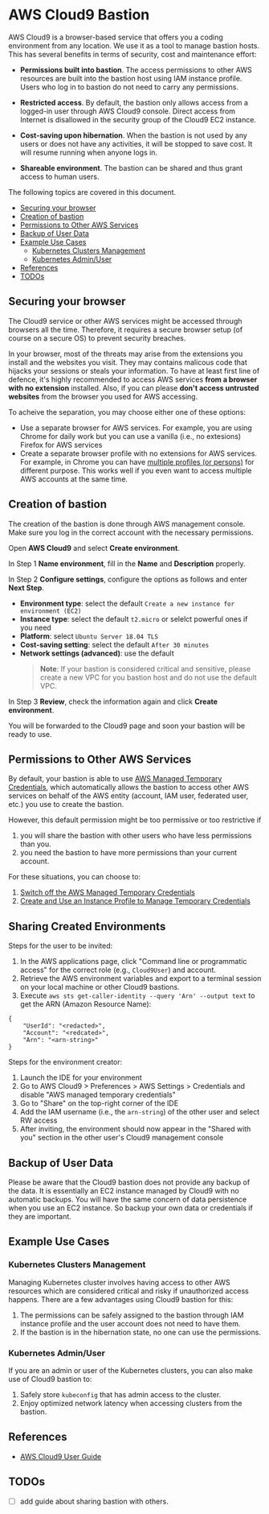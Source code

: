 # AWS Cloud9 Bastion

AWS Cloud9 is a browser-based service that offers you a coding environment from any location. We use it as a tool to manage bastion hosts. This has several benefits in terms of security, cost and maintenance effort:

- **Permissions built into bastion**. The access permissions to other AWS resources are built into the bastion host using IAM instance profile. Users who log in to bastion do not need to carry any permissions.

- **Restricted access**. By default, the bastion only allows access from a logged-in user through AWS Cloud9 console. Direct access from Internet is disallowed in the security group of the Cloud9 EC2 instance.

- **Cost-saving upon hibernation**. When the bastion is not used by any users or does not have any activities, it will be stopped to save cost. It will resume running when anyone logs in.

- **Shareable environment**. The bastion can be shared and thus grant access to human users.

The following topics are covered in this document.

- [Securing your browser](#securing-your-browser)
- [Creation of bastion](#creation-of-bastion)
- [Permissions to Other AWS Services](#permissions-to-other-aws-services)
- [Backup of User Data](#backup-of-user-data)
- [Example Use Cases](#example-use-cases)
  - [Kubernetes Clusters Management](#kubernetes-clusters-management)
  - [Kubernetes Admin/User](#kubernetes-adminuser)
- [References](#references)
- [TODOs](#todos)

## Securing your browser

The Cloud9 service or other AWS services might be accessed through browsers all the time. Therefore, it requires a secure browser setup (of course on a secure OS) to prevent security breaches.

In your browser, most of the threats may arise from the extensions you install and the websites you visit. They may contains malicous code that hijacks your sessions or steals your information. To have at least first line of defence, it's highly recommended to access AWS services **from a browser with no extension** installed. Also, if you can please **don't access untrusted websites** from the browser you used for AWS accessing.

To acheive the separation, you may choose either one of these options:

- Use a separate browser for AWS services. For example, you are using Chrome for daily work but you can use a vanilla (i.e., no extesions) Firefox for AWS services
- Create a separate browser profile with no extensions for AWS services. For example, in Chrome you can have [multiple profiles  (or persons)](https://support.google.com/chrome/answer/2364824?co=GENIE.Platform%3DDesktop&hl=en) for different purpose. This works well if you even want to access multiple AWS accounts at the same time.

## Creation of bastion

The creation of the bastion is done through AWS management console. Make sure you log in the correct account with the necessary permissions.

Open **AWS Cloud9** and select **Create environment**.

In Step 1 **Name environment**, fill in the **Name** and **Description** properly.

In Step 2 **Configure settings**, configure the options as follows and enter **Next Step**.

- **Environment type**: select the default `Create a new instance for environment (EC2)`
- **Instance type**: select the default `t2.micro` or selelct powerful ones if you need
- **Platform**: select `Ubuntu Server 18.04 TLS`
- **Cost-saving setting**: select the default `After 30 minutes`
- **Network settings (advanced)**: use the default
  > **Note**: If your bastion is considered critical and sensitive, please create a new VPC for you bastion host and do not use the default VPC.

In Step 3 **Review**, check the information again and click **Create environment**.

You will be forwarded to the Cloud9 page and soon your bastion will be ready to use.

## Permissions to Other AWS Services

By default, your bastion is able to use [AWS Managed Temporary Credentials](https://docs.aws.amazon.com/cloud9/latest/user-guide/auth-and-access-control.html#auth-and-access-control-temporary-managed-credentials-supported), which automatically allows the bastion to access other AWS services on behalf of the AWS entity (account, IAM user, federated user, etc.) you use to create the bastion.

However, this default permission might be too permissive or too restrictive if

1. you will share the bastion with other users who have less permissions than you.
2. you need the bastion to have more permissions than your current account.

For these situations, you can choose to:

1. [Switch off the AWS Managed Temporary Credentials](https://docs.aws.amazon.com/cloud9/latest/user-guide/auth-and-access-control.html#auth-and-access-control-temporary-managed-credentials-supported)
2. [Create and Use an Instance Profile to Manage Temporary Credentials](https://docs.aws.amazon.com/cloud9/latest/user-guide/credentials.html#credentials-temporary)

## Sharing Created Environments

Steps for the user to be invited:

1. In the AWS applications page, click "Command line or programmatic access" for the correct role (e.g., `Cloud9User`) and account.
2. Retrieve the AWS environment variables and export to a terminal session on your local machine or other Cloud9 bastions.
3. Execute `aws sts get-caller-identity --query 'Arn' --output text` to get the ARN (Amazon Resource Name):

```Shell
{
    "UserId": "<redacted>",
    "Account": "<redcated>",
    "Arn": "<arn-string>"
}
```

Steps for the environment creator:

1. Launch the IDE for your environment
2. Go to AWS Cloud9 > Preferences > AWS Settings > Credentials and disable "AWS managed temporary credentials"
3. Go to "Share" on the top-right corner of the IDE
4. Add the IAM username (i.e., the `arn-string`) of the other user and select RW access
5. After inviting, the environment should now appear in the "Shared with you" section in the other user's Cloud9 management console

## Backup of User Data

Please be aware that the Cloud9 bastion does not provide any backup of the data. It is essentially an EC2 instance managed by Cloud9 with no automatic backups. You will have the same concern of data persistence when you use an EC2 instance. So backup your own data or credentials if they are important.

## Example Use Cases

### Kubernetes Clusters Management

Managing Kubernetes cluster involves having access to other AWS resources which are considered critical and risky if unauthorized access happens. There are a few advantages using Cloud9 bastion for this:

1. The permissions can be safely assigned to the bastion through IAM instance profile and the user account does not need to have them.
2. If the bastion is in the hibernation state, no one can use the permissions.

### Kubernetes Admin/User

If you are an admin or user of the Kubernetes clusters, you can also make use of Cloud9 bastion to:

1. Safely store `kubeconfig` that has admin access to the cluster.
2. Enjoy optimized network latency when accessing clusters from the bastion.

## References

- [AWS Cloud9 User Guide](https://docs.aws.amazon.com/cloud9/latest/user-guide/welcome.html)

## TODOs

- [ ] add guide about sharing bastion with others.
